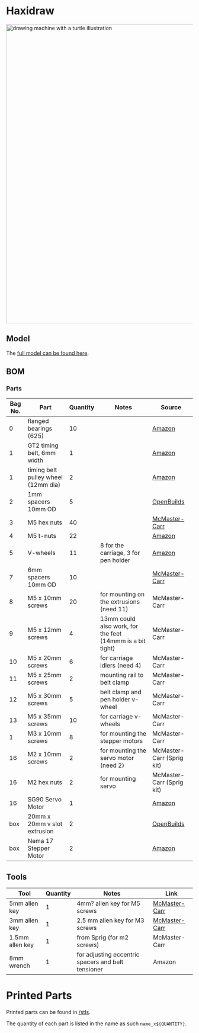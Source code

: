 # Haxidraw

<img width="808" alt="drawing machine with a turtle illustration" src="https://cloud-g6sk6by5j-hack-club-bot.vercel.app/0screenshot_2023-04-06_at_1.50.17_pm.png">

## Model

The [full model can be found here](https://cad.onshape.com/documents/093c10251b077919c05ae92c/w/7b13786fba2aec43dcfab15d/e/5687b6fe35f0477aa77dedea?renderMode=0&uiState=64137ddfbaa9af4c9b13bd38).

## BOM

### Parts

| Bag No. | Part                                | Quantity | Notes                                                     | Source                                                                                                                                                                                                                                                                                                                                                                                                                                                   |
| ------- | ----------------------------------- | -------- | --------------------------------------------------------- | -------------------------------------------------------------------------------------------------------------------------------------------------------------------------------------------------------------------------------------------------------------------------------------------------------------------------------------------------------------------------------------------------------------------------------------------------------- |
| 0       | flanged bearings (625)              | 10       |                                                           | [Amazon](https://www.amazon.com/uxcell-Bearing-5x16x5mm-Shielded-Bearings/dp/B07Z3DXF14/ref=sr_1_3?crid=8AT1M0DQRGMK&keywords=flanged+bearing+625&qid=1676574078&sprefix=flanged+bearing+625%2Caps%2C78&sr=8-3)                                                                                                                                                                                                                                          |
| 1       | GT2 timing belt, 6mm width          | 1        |                                                           | [Amazon](https://www.amazon.com/Printing-Zeelo-Fiberglass-Rostock-Printers/dp/B08974S1CC/ref=sr_1_1_sspa?crid=396XZ4ZAXMS42&keywords=gt2+timing+belt&qid=1676574964&sprefix=gt2+timing+bel%2Caps%2C107&sr=8-1-spons&psc=1&spLa=ZW5jcnlwdGVkUXVhbGlmaWVyPUExOTkwVktVWlFXWkdVJmVuY3J5cHRlZElkPUEwNTIzMzE3MVE0UEQ2RkcxTEFZRSZlbmNyeXB0ZWRBZElkPUEwNTUzMzUzTk83T1ZPNzdNUFpOJndpZGdldE5hbWU9c3BfYXRmJmFjdGlvbj1jbGlja1JlZGlyZWN0JmRvTm90TG9nQ2xpY2s9dHJ1ZQ==) |
| 1       | timing belt pulley wheel (12mm dia) | 2        |                                                           | [Amazon](https://www.amazon.com/WINSINN-Aluminum-Synchronous-Timing-Printer/dp/B077GNZK3J/ref=sr_1_5?crid=1QSGXPNLV7LF3&keywords=5mm%2B20%2Bteeth%2Btiming%2Bpulley%2Bwheel&qid=1680728232&s=industrial&sprefix=gt2%2Btiming%2Bbelt%2Bpulley%2Cindustrial%2C113&sr=1-5&th=1)                                                                                                                                                                             |
| 2       | 1mm spacers 10mm OD                 | 5        |                                                           | [OpenBuilds](https://openbuildspartstore.com/precision-shim-10x5x1mm/)                                                                                                                                                                                                                                                                                                                                                                                   |
| 3       | M5 hex nuts                         | 40       |                                                           | [McMaster-Carr](https://www.mcmaster.com/nuts/metric-medium-strength-steel-hex-nuts-class-8/thread-size~m5/)                                                                                                                                                                                                                                                                                                                                             |
| 4       | M5 t-nuts                           | 22       |                                                           | [Amazon](https://www.amazon.com/Fastener-Nickel-Plated-Sliding-Aluminum-Profile/dp/B086MKNYDS/ref=sr_1_8?crid=21VQGH6T8RDXV&keywords=t+nut&qid=1676574676&sprefix=t+nut%2Caps%2C112&sr=8-8)                                                                                                                                                                                                                                                              |
| 5       | V-wheels                            | 11       | 8 for the carriage, 3 for pen holder                      | [Amazon](https://www.amazon.com/V-Shape-Bearing-Accessories-Sliding-Printer/dp/B07NSHH9N4/ref=sr_1_4?crid=18BCJ1C1W468K&keywords=v+wheels&qid=1676574357&sprefix=%2Caps%2C221&sr=8-4)                                                                                                                                                                                                                                                                    |
| 7       | 6mm spacers 10mm OD                 | 10       |                                                           | [McMaster-Carr](https://www.mcmaster.com/spacers/system-of-measurement~metric/for-screw-size~m5/length~6-mm/od~10mm/)                                                                                                                                                                                                                                                                                                                                    |
| 8       | M5 x 10mm screws                    | 20       | for mounting on the extrusions (need 11)                  | McMaster-Carr                                                                                                                                                                                                                                                                                                                                                                                                                                            |
| 9       | M5 x 12mm screws                    | 4        | 13mm could also work, for the feet (14mmm is a bit tight) | McMaster-Carr                                                                                                                                                                                                                                                                                                                                                                                                                                            |
| 10      | M5 x 20mm screws                    | 6        | for carriage idlers (need 4)                              | McMaster-Carr                                                                                                                                                                                                                                                                                                                                                                                                                                            |
| 11      | M5 x 25mm screws                    | 2        | mounting rail to belt clamp                               | McMaster-Carr                                                                                                                                                                                                                                                                                                                                                                                                                                            |
| 12      | M5 x 30mm screws                    | 5        | belt clamp and pen holder v-wheel                         | McMaster-Carr                                                                                                                                                                                                                                                                                                                                                                                                                                            |
| 13      | M5 x 35mm screws                    | 10       | for carriage v-wheels                                     | McMaster-Carr                                                                                                                                                                                                                                                                                                                                                                                                                                            |
| 1       | M3 x 10mm screws                    | 8        | for mounting the stepper motors                           | McMaster-Carr                                                                                                                                                                                                                                                                                                                                                                                                                                            |
| 16      | M2 x 10mm screws                    | 2        | for mounting the servo motor (need 2)                     | McMaster-Carr (Sprig kit)                                                                                                                                                                                                                                                                                                                                                                                                                                |
| 16      | M2 hex nuts                         | 2        | for mounting servo                                        | McMaster-Carr (Sprig kit)                                                                                                                                                                                                                                                                                                                                                                                                                                |
| 16      | SG90 Servo Motor                    | 1        |                                                           | [Amazon](https://www.amazon.com/Smraza-Helicopter-Airplane-Control-Arduino/dp/B07L2SF3R4/ref=sr_1_5?crid=2AQGJMAW5CBU8&keywords=servo%2Bmotor&qid=1676579262&sprefix=servo%2Bmotor%2Caps%2C82&sr=8-5&th=1)                                                                                                                                                                                                                                               |
| box     | 20mm x 20mm v slot extrusion        | 2        |                                                           | [OpenBuilds](https://openbuildspartstore.com/v-slot-20x20-linear-rail/?sku=255-LP&gclid=Cj0KCQiAxbefBhDfARIsAL4XLRqRouKE4KMl3HNY35u6MQoBaKNPmS5ODHVxXfpoFuROiafi1i7nwi4aAs3AEALw_wcB)                                                                                                                                                                                                                                                                    |
| box     | Nema 17 Stepper Motor               | 2        |                                                           | [Amazon](https://www.amazon.com/STEPPERONLINE-Stepper-63-74oz-Connector-Extruder/dp/B07LCHHQ97/ref=sr_1_3?crid=2JKWSAFLUD7FK&keywords=stepper+motor+nema+15&qid=1676574905&sprefix=stepper+motors+nema+15%2Caps%2C94&sr=8-3)                                                                                                                                                                                                                             |

## Tools

| Tool            | Quantity | Notes                                              | Link                                                                                                    |
| --------------- | -------- | -------------------------------------------------- | ------------------------------------------------------------------------------------------------------- |
| 5mm allen key   | 1        | 4mm? allen key for M5 screws                       | [McMaster-Carr](https://www.mcmaster.com/allen-keys/l-keys-9/system-of-measurement~metric/size~5-mm/)   |
| 3mm allen key   | 1        | 2.5 mm allen key for M3 screws                     | [McMaster-Carr](https://www.mcmaster.com/allen-keys/l-keys-9/system-of-measurement~metric/size~3-5-mm/) |
| 1.5mm allen key | 1        | from Sprig (for m2 screws)                         | McMaster-Carr                                                                                           |
| 8mm wrench      | 1        | for adjusting eccentric spacers and belt tensioner | Amazon                                                                                                  |

# Printed Parts

Printed parts can be found in [/stls](./stls).

The quantity of each part is listed in the name as such `name_x${QUANTITY}`.

